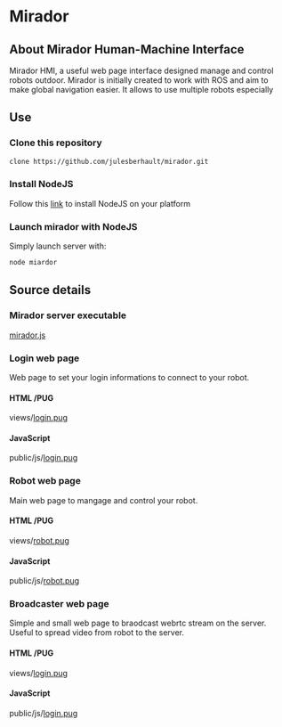 # Mirador

## About Mirador Human-Machine Interface

Mirador HMI, a useful web page interface designed manage and control robots outdoor. Mirador is initially created to work with ROS and aim to make global navigation easier. It allows to use multiple robots especially

## Use

### Clone this repository

```bash
clone https://github.com/julesberhault/mirador.git
```

### Install NodeJS

Follow this [link](https://nodejs.dev/en/learn/how-to-install-nodejs/) to install NodeJS on your platform

### Launch mirador with NodeJS

Simply launch server with:
```bash
node miardor
```

## Source details

### Mirador server executable

[mirador.js](mirador.js)

### Login web page

Web page to set your login informations to connect to your robot.

#### HTML /PUG
views/[login.pug](views/login.pug)

#### JavaScript
public/js/[login.pug](public/js/login.js)

### Robot web page

Main web page to mangage and control your robot.

#### HTML /PUG
views/[robot.pug](views/robot.pug)

#### JavaScript
public/js/[robot.pug](public/js/robot.js)

### Broadcaster web page

Simple and small web page to braodcast webrtc stream on the server. Useful to spread video from robot to the server.

#### HTML /PUG
views/[login.pug](views/broadcaster.pug)

#### JavaScript
public/js/[login.pug](public/js/broadcaster.js)
